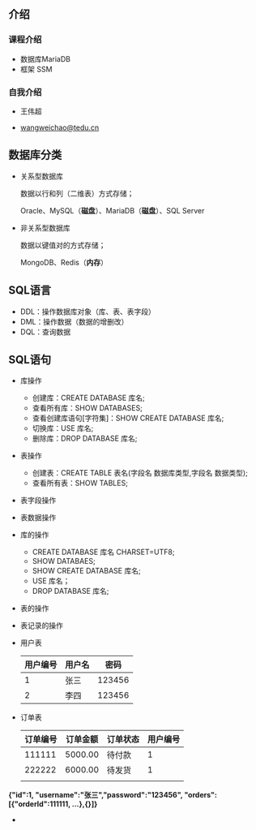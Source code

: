## 介绍

### 课程介绍

* 数据库MariaDB
* 框架 SSM

### 自我介绍

* 王伟超

* wangweichao@tedu.cn





## 数据库分类

* 关系型数据库

  数据以行和列（二维表）方式存储；

  Oracle、MySQL（**磁盘**）、MariaDB（**磁盘**）、SQL Server

* 非关系型数据库

  数据以键值对的方式存储；

  MongoDB、Redis（**内存**）

## SQL语言

* DDL：操作数据库对象（库、表、表字段）
* DML：操作数据（数据的增删改）
* DQL：查询数据

## SQL语句

* 库操作
  * 创建库：CREATE DATABASE 库名;
  * 查看所有库：SHOW DATABASES;
  * 查看创建库语句[字符集]：SHOW CREATE DATABASE 库名;
  * 切换库：USE 库名;
  * 删除库：DROP DATABASE 库名;
* 表操作
  * 创建表：CREATE TABLE 表名(字段名 数据库类型,字段名 数据类型);
  * 查看所有表：SHOW TABLES;
* 表字段操作
* 表数据操作



















* 库的操作
  * CREATE DATABASE 库名 CHARSET=UTF8;
  * SHOW DATABAES;
  * SHOW CREATE DATABASE 库名;
  * USE 库名；
  * DROP DATABASE 库名;
* 表的操作
* 表记录的操作











* 用户表

  | 用户编号 | 用户名 | 密码   |
  | -------- | ------ | ------ |
  | 1        | 张三   | 123456 |
  | 2        | 李四   | 123456 |

* 订单表

  | 订单编号 | 订单金额 | 订单状态 | 用户编号 |
  | -------- | -------- | -------- | -------- |
  | 111111   | 5000.00  | 待付款   | 1        |
  | 222222   | 6000.00  | 待发货   | 1        |
  |          |          |          |          |

  



**{"id":1, "username":"张三","password":"123456", "orders":[{"orderId":111111, ...},{}]}**





* 











